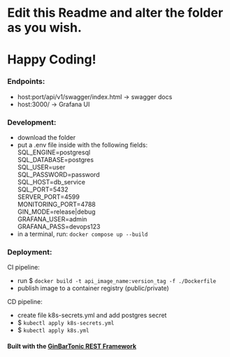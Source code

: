 # Edit this Readme and alter the folder as you wish.

# Happy Coding!

### Endpoints:

- host:port/api/v1/swagger/index.html -> swagger docs
- host:3000/                          -> Grafana UI

### Development:

- download the folder
- put a .env file inside with the following fields:<br />
  SQL_ENGINE=postgresql<br />
  SQL_DATABASE=postgres<br />
  SQL_USER=user<br />
  SQL_PASSWORD=password<br />
  SQL_HOST=db_service<br />
  SQL_PORT=5432<br />
  SERVER_PORT=4599<br />
  MONITORING_PORT=4788<br />
  GIN_MODE=release|debug<br />
  GRAFANA_USER=admin<br />
  GRAFANA_PASS=devops123<br />
- in a terminal, run: `docker compose up --build`

### Deployment:

CI pipeline:
- run $ `docker build -t api_image_name:version_tag -f ./Dockerfile`
- publish image to a container registry (public/private)

CD pipeline:
- create file k8s-secrets.yml and add postgres secret
- $ `kubectl apply k8s-secrets.yml`
- $ `kubectl apply k8s.yml`

#### Built with the [GinBarTonic REST Framework](github.com/martinvuyk/ginbartonic)
